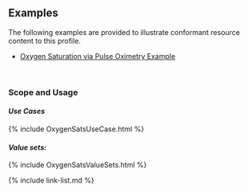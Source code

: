 ## Examples ##

The following examples are provided to illustrate conformant resource content to this profile.

- [Oxygen Saturation via Pulse Oximetry Example](Observation-oxygenSaturationPulseOx-example.html)

<br>

### Scope and Usage
#### ***Use Cases***

{% include OxygenSatsUseCase.html %}

#### ***Value sets:***

{% include OxygenSatsValueSets.html %}

{% include link-list.md %}